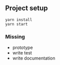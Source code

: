 ## Project setup

```
yarn install
yarn start
```

### Missing

- prototype
- write test
- write documentation
